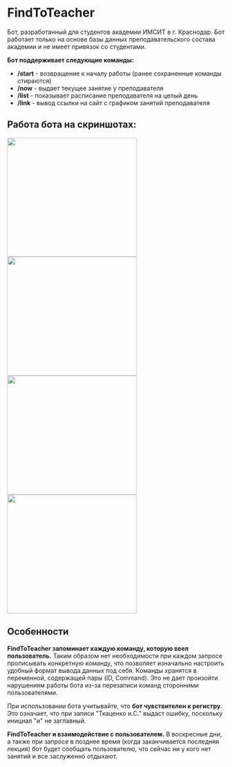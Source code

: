 # FindToTeacher
Бот, разработанный для студентов академии ИМСИТ в г. Краснодар. Бот работает только на основе базы данных преподавательского состава академии и не имеет привязок со студентами.

**Бот поддерживает следующие команды:**
+ **/start** - возвращение к началу работы (ранее сохраненные команды стираются)
+ **/now** - выдает текущее занятие у преподавателя
+ **/list** - показывает расписание преподавателя на целый день
+ **/link** - вывод ссылки на сайт с графиком занятий преподавателя


## Работа бота на скриншотах:
<img src="https://github.com/user-attachments/assets/49da0a7a-1f99-4dfa-9019-069da12f992f" width="300" height="275">

<img src="https://github.com/user-attachments/assets/65ddad52-135f-485b-ae4b-1805f45acdf7" width="300" height="275">

<img src="https://github.com/user-attachments/assets/cbf451bd-5662-4ad3-8752-50d372c8c2cf" width="300" height="275">

<img src="https://github.com/user-attachments/assets/ad79b8ef-d9b7-44a0-9add-c2c3ac171e52" width="300" height="275">

## Особенности
**FindToTeacher запоминает каждую команду, которую ввел пользователь.** Таким образом нет необходимости при каждом запросе прописывать конкретную команду, что позволяет изначально настроить удобный формат вывода данных под себя. Команды хранятся в переменной, содержащей пары (ID, Command). Это не дает произойти нарушениям работы бота из-за перезаписи команд сторонними пользователями.

При использовании бота учитывайте, что **бот чувствителен к регистру**. Это означает, что при записи "Ткаценко и.С." выдаст ошибку, поскольку инициал "и" не заглавный.

**FindToTeacher и взаимодействие с пользователем.** В воскресные дни, а также при запросе в позднее время (когда заканчивается последняя лекция) бот будет сообщать пользователю, что сейчас ни у кого нет занятий и все заслуженно отдыхают.
